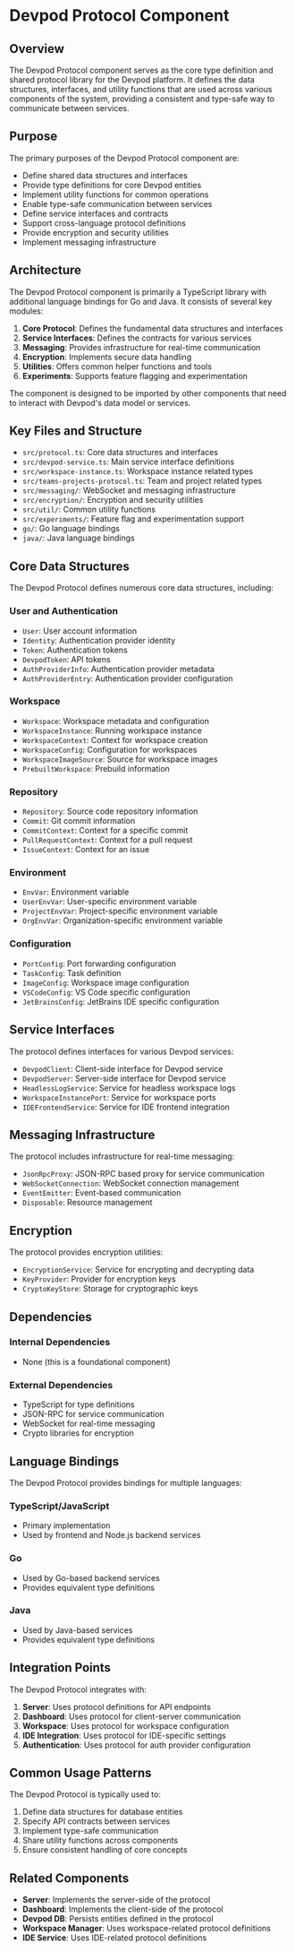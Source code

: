 # Devpod Protocol Component

## Overview

The Devpod Protocol component serves as the core type definition and shared protocol library for the Devpod platform. It defines the data structures, interfaces, and utility functions that are used across various components of the system, providing a consistent and type-safe way to communicate between services.

## Purpose

The primary purposes of the Devpod Protocol component are:
- Define shared data structures and interfaces
- Provide type definitions for core Devpod entities
- Implement utility functions for common operations
- Enable type-safe communication between services
- Define service interfaces and contracts
- Support cross-language protocol definitions
- Provide encryption and security utilities
- Implement messaging infrastructure

## Architecture

The Devpod Protocol component is primarily a TypeScript library with additional language bindings for Go and Java. It consists of several key modules:

1. **Core Protocol**: Defines the fundamental data structures and interfaces
2. **Service Interfaces**: Defines the contracts for various services
3. **Messaging**: Provides infrastructure for real-time communication
4. **Encryption**: Implements secure data handling
5. **Utilities**: Offers common helper functions and tools
6. **Experiments**: Supports feature flagging and experimentation

The component is designed to be imported by other components that need to interact with Devpod's data model or services.

## Key Files and Structure

- `src/protocol.ts`: Core data structures and interfaces
- `src/devpod-service.ts`: Main service interface definitions
- `src/workspace-instance.ts`: Workspace instance related types
- `src/teams-projects-protocol.ts`: Team and project related types
- `src/messaging/`: WebSocket and messaging infrastructure
- `src/encryption/`: Encryption and security utilities
- `src/util/`: Common utility functions
- `src/experiments/`: Feature flag and experimentation support
- `go/`: Go language bindings
- `java/`: Java language bindings

## Core Data Structures

The Devpod Protocol defines numerous core data structures, including:

### User and Authentication
- `User`: User account information
- `Identity`: Authentication provider identity
- `Token`: Authentication tokens
- `DevpodToken`: API tokens
- `AuthProviderInfo`: Authentication provider metadata
- `AuthProviderEntry`: Authentication provider configuration

### Workspace
- `Workspace`: Workspace metadata and configuration
- `WorkspaceInstance`: Running workspace instance
- `WorkspaceContext`: Context for workspace creation
- `WorkspaceConfig`: Configuration for workspaces
- `WorkspaceImageSource`: Source for workspace images
- `PrebuiltWorkspace`: Prebuild information

### Repository
- `Repository`: Source code repository information
- `Commit`: Git commit information
- `CommitContext`: Context for a specific commit
- `PullRequestContext`: Context for a pull request
- `IssueContext`: Context for an issue

### Environment
- `EnvVar`: Environment variable
- `UserEnvVar`: User-specific environment variable
- `ProjectEnvVar`: Project-specific environment variable
- `OrgEnvVar`: Organization-specific environment variable

### Configuration
- `PortConfig`: Port forwarding configuration
- `TaskConfig`: Task definition
- `ImageConfig`: Workspace image configuration
- `VSCodeConfig`: VS Code specific configuration
- `JetBrainsConfig`: JetBrains IDE specific configuration

## Service Interfaces

The protocol defines interfaces for various Devpod services:

- `DevpodClient`: Client-side interface for Devpod service
- `DevpodServer`: Server-side interface for Devpod service
- `HeadlessLogService`: Service for headless workspace logs
- `WorkspaceInstancePort`: Service for workspace ports
- `IDEFrontendService`: Service for IDE frontend integration

## Messaging Infrastructure

The protocol includes infrastructure for real-time messaging:

- `JsonRpcProxy`: JSON-RPC based proxy for service communication
- `WebSocketConnection`: WebSocket connection management
- `EventEmitter`: Event-based communication
- `Disposable`: Resource management

## Encryption

The protocol provides encryption utilities:

- `EncryptionService`: Service for encrypting and decrypting data
- `KeyProvider`: Provider for encryption keys
- `CryptoKeyStore`: Storage for cryptographic keys

## Dependencies

### Internal Dependencies
- None (this is a foundational component)

### External Dependencies
- TypeScript for type definitions
- JSON-RPC for service communication
- WebSocket for real-time messaging
- Crypto libraries for encryption

## Language Bindings

The Devpod Protocol provides bindings for multiple languages:

### TypeScript/JavaScript
- Primary implementation
- Used by frontend and Node.js backend services

### Go
- Used by Go-based backend services
- Provides equivalent type definitions

### Java
- Used by Java-based services
- Provides equivalent type definitions

## Integration Points

The Devpod Protocol integrates with:
1. **Server**: Uses protocol definitions for API endpoints
2. **Dashboard**: Uses protocol for client-server communication
3. **Workspace**: Uses protocol for workspace configuration
4. **IDE Integration**: Uses protocol for IDE-specific settings
5. **Authentication**: Uses protocol for auth provider configuration

## Common Usage Patterns

The Devpod Protocol is typically used to:
1. Define data structures for database entities
2. Specify API contracts between services
3. Implement type-safe communication
4. Share utility functions across components
5. Ensure consistent handling of core concepts

## Related Components

- **Server**: Implements the server-side of the protocol
- **Dashboard**: Implements the client-side of the protocol
- **Devpod DB**: Persists entities defined in the protocol
- **Workspace Manager**: Uses workspace-related protocol definitions
- **IDE Service**: Uses IDE-related protocol definitions
